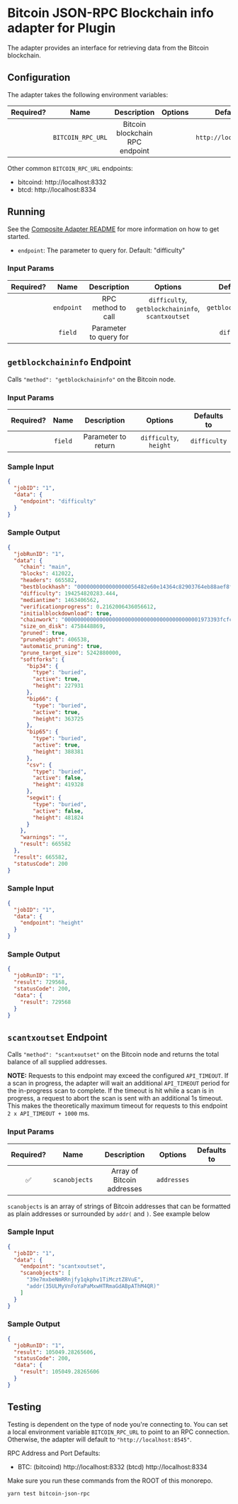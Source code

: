 # Bitcoin JSON-RPC Blockchain info adapter for Plugin

The adapter provides an interface for retrieving data from the Bitcoin blockchain.

## Configuration

The adapter takes the following environment variables:

| Required? |       Name        |           Description           | Options |       Defaults to       |
| :-------: | :---------------: | :-----------------------------: | :-----: | :---------------------: |
|           | `BITCOIN_RPC_URL` | Bitcoin blockchain RPC endpoint |         | `http://localhost:8332` |

Other common `BITCOIN_RPC_URL` endpoints:

- bitcoind: http://localhost:8332
- btcd: http://localhost:8334

## Running

See the [Composite Adapter README](../README.md) for more information on how to get started.

- `endpoint`: The parameter to query for. Default: "difficulty"

### Input Params

| Required? |    Name    |      Description       |                      Options                      |     Defaults to     |
| :-------: | :--------: | :--------------------: | :-----------------------------------------------: | :-----------------: |
|           | `endpoint` |   RPC method to call   | `difficulty`, `getblockchaininfo`, `scantxoutset` | `getblockchaininfo` |
|           |  `field`   | Parameter to query for |                                                   |    `difficulty`     |

## `getblockchaininfo` Endpoint

Calls `"method": "getblockchaininfo"` on the Bitcoin node.

### Input Params

| Required? |  Name   |     Description     |        Options         | Defaults to  |
| :-------: | :-----: | :-----------------: | :--------------------: | :----------: |
|           | `field` | Parameter to return | `difficulty`, `height` | `difficulty` |

### Sample Input

```json
{
  "jobID": "1",
  "data": {
    "endpoint": "difficulty"
  }
}
```

### Sample Output

```json
{
  "jobRunID": "1",
  "data": {
    "chain": "main",
    "blocks": 412022,
    "headers": 665582,
    "bestblockhash": "0000000000000000056482e60e14364c82903764eb88aef8fb0b1b60647334be",
    "difficulty": 194254820283.444,
    "mediantime": 1463406562,
    "verificationprogress": 0.2162006436056612,
    "initialblockdownload": true,
    "chainwork": "0000000000000000000000000000000000000000001973393fcfc0215ecc9726",
    "size_on_disk": 4758448869,
    "pruned": true,
    "pruneheight": 406538,
    "automatic_pruning": true,
    "prune_target_size": 5242880000,
    "softforks": {
      "bip34": {
        "type": "buried",
        "active": true,
        "height": 227931
      },
      "bip66": {
        "type": "buried",
        "active": true,
        "height": 363725
      },
      "bip65": {
        "type": "buried",
        "active": true,
        "height": 388381
      },
      "csv": {
        "type": "buried",
        "active": false,
        "height": 419328
      },
      "segwit": {
        "type": "buried",
        "active": false,
        "height": 481824
      }
    },
    "warnings": "",
    "result": 665582
  },
  "result": 665582,
  "statusCode": 200
}
```

### Sample Input

```json
{
  "jobID": "1",
  "data": {
    "endpoint": "height"
  }
}
```

### Sample Output

```json
{
  "jobRunID": "1",
  "result": 729568,
  "statusCode": 200,
  "data": {
    "result": 729568
  }
}
```

## `scantxoutset` Endpoint

Calls `"method": "scantxoutset"` on the Bitcoin node and returns the total balance of all supplied addresses.

**NOTE:** Requests to this endpoint may exceed the configured `API_TIMEOUT`. If a scan in progress, the adapter will
wait an additional `API_TIMEOUT` period for the in-progress scan to complete. If the timeout is hit while a scan is in
progress, a request to abort the scan is sent with an additional 1s timeout. This makes the theoretically maximum
timeout for requests to this endpoint `2 x API_TIMEOUT + 1000` ms.

### Input Params

| Required? |     Name      |        Description         |   Options   | Defaults to |
| :-------: | :-----------: | :------------------------: | :---------: | :---------: |
|    ✅     | `scanobjects` | Array of Bitcoin addresses | `addresses` |             |

`scanobjects` is an array of strings of Bitcoin addresses that can be formatted as plain addresses or surrounded by `addr(` and `)`. See example below

### Sample Input

```json
{
  "jobID": "1",
  "data": {
    "endpoint": "scantxoutset",
    "scanobjects": [
      "39e7mxbeNmRRnjfy1qkphv1TiMcztZ8VuE",
      "addr(35ULMyVnFoYaPaMxwHTRmaGdABpAThM4QR)"
    ]
  }
}
```

### Sample Output

```json
{
  "jobRunID": "1",
  "result": 105049.28265606,
  "statusCode": 200,
  "data": {
    "result": 105049.28265606
  }
}
```

## Testing

Testing is dependent on the type of node you're connecting to. You can set a local environment variable `BITCOIN_RPC_URL` to point to an RPC connection. Otherwise, the adapter will default to `"http://localhost:8545"`.

RPC Address and Port Defaults:

- BTC: (bitcoind) http://localhost:8332 (btcd) http://localhost:8334

Make sure you run these commands from the ROOT of this monorepo.

```bash
yarn test bitcoin-json-rpc
```
